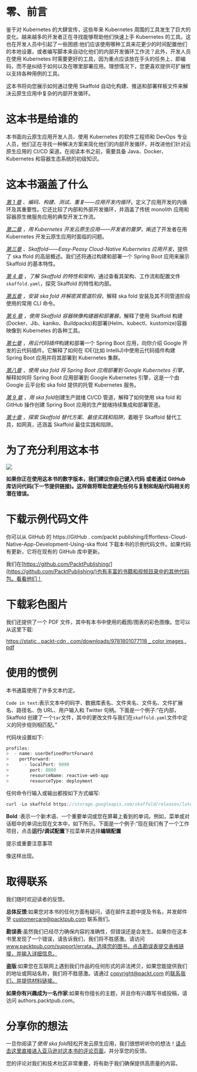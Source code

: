 # 零、前言

鉴于对 Kubernetes 的大肆宣传，这些年来 Kubernetes 周围的工具发生了巨大的变化。越来越多的开发者正在寻找能够帮助他们快速上手 Kubernetes 的工具。这也在开发人员中引起了一些困惑:他们应该使用哪种工具来花更少的时间配置他们的本地设置，或者编写脚本来自动化他们的内部开发循环工作流？此外，开发人员在使用 Kubernetes 时需要更好的工具，因为重点应该放在手头的任务上，即编码，而不是纠结于如何以及在哪里部署应用。理想情况下，您更喜欢提供可扩展性以支持各种用例的工具。

这本书将向您展示如何通过使用 Skaffold 自动化构建、推送和部署样板文件来解决云原生应用中复杂的内部开发循环。

# 这本书是给谁的

本书面向云原生应用开发人员、使用 Kubernetes 的软件工程师和 DevOps 专业人员，他们正在寻找一种解决方案来简化他们的内部开发循环，并改进他们针对云原生应用的 CI/CD 渠道。在阅读本书之前，需要具备 Java、Docker、Kubernetes 和容器生态系统的初级知识。

# 这本书涵盖了什么

[*第 1 章*](B17385_01_Final_PD_ePub.xhtml#_idTextAnchor015) 、*编码、构建、测试、重复——应用开发内循环*，定义了应用开发的内循环及其重要性。它还比较了内部和外部开发循环，并涵盖了传统 monolith 应用和容器原生微服务应用的典型开发工作流。

[*第二章*](B17385_02_Final_PD_ePub.xhtml#_idTextAnchor026) ，*用 Kubernetes 开发云原生应用——开发者的噩梦*，阐述了开发者在用 Kubernetes 开发云原生应用时面临的问题。

[*第三章*](B17385_03_Final_PD_ePub.xhtml#_idTextAnchor034) 、*Skaffold——Easy-Peasy Cloud-Native Kubernetes 应用开发*，提供了 ska ffold 的高层概述。我们还将通过构建和部署一个 Spring Boot 应用来展示 Skaffold 的基本特性。

[*第 4 章*](B17385_04_Final_PD_ePub.xhtml#_idTextAnchor044) ，*了解 Skaffold 的特性和架构*，通过查看其架构、工作流和配置文件`skaffold.yaml`，探究 Skaffold 的特性和内部。

[*第五章*](B17385_05_Final_PD_ePub.xhtml#_idTextAnchor052) ，*安装 ska fold 并解密其管道阶段*，解释 ska fold 安装及其不同管道阶段使用的常用 CLI 命令。

[*第 6 章*](B17385_06_PreFinal_PD_ePub.xhtml#_idTextAnchor074) ，*使用 Skaffold 容器映像构建器和部署器*，解释了使用 Skaffold 构建(Docker、Jib、kaniko、Buildpacks)和部署(Helm、kubectl、kustomize)容器映像到 Kubernetes 的各种工具。

[*第七章*](B17385_07_Final_PD_ePub.xhtml#_idTextAnchor092) ，*用云代码插件*构建和部署一个 Spring Boot 应用，向你介绍 Google 开发的云代码插件。它解释了如何在 IDE(比如 IntelliJ)中使用云代码插件构建 Spring Boot 应用并将其部署到 Kubernetes 集群。

[*第八章*](B17385_08_Final_PD_ePub.xhtml#_idTextAnchor099) ，*使用 ska fold 将 Spring Boot 应用部署到 Google Kubernetes 引擎*，解释如何将 Spring Boot 应用部署到 Google Kubernetes 引擎，这是一个由 Google 云平台和 ska fold 提供的托管 Kubernetes 服务。

[*第 9 章*](B17385_09_Final_PD_ePub.xhtml#_idTextAnchor116) ，*用 ska fold*创建生产就绪 CI/CD 管道，解释了如何使用 ska fold 和 GitHub 操作创建 Spring Boot 应用的生产就绪持续集成和部署管道。

[*第十章*](B17385_10_Final_PD_ePub.xhtml#_idTextAnchor129) ，*探索 Skaffold 替代方案、最佳实践和陷阱*，着眼于 Skaffold 替代工具，如网真，还涵盖 Skaffold 最佳实践和陷阱。

# 为了充分利用这本书

![](image/B17385_Preface_table1.jpg)

**如果你正在使用这本书的数字版本，我们建议你自己键入代码** **或者通过 GitHub 库访问代码(下一节提供链接)。这样做将帮助您避免任何与复制和粘贴代码相关的潜在错误。**

# 下载示例代码文件

你可以从 GitHub 的 https://GitHub . com/packt publishing/Effortless-Cloud-Native-App-Development-Using-ska ffold 下载本书的示例代码文件。如果代码有更新，它将在现有的 GitHub 库中更新。

我们在[https://github.com/PacktPublishing/](https://github.com/PacktPublishing/)也有丰富的书籍和视频目录中的其他代码包。看看他们！

# 下载彩色图片

我们还提供了一个 PDF 文件，其中有本书中使用的截图/图表的彩色图像。您可以从这里下载:

[https://static . packt-cdn . com/downloads/9781801077118 _ color images . pdf](https://static.packt-cdn.com/downloads/9781801077118_ColorImages.pdf)

# 使用的惯例

本书通篇使用了许多文本约定。

`Code in text`:表示文本中的码字、数据库表名、文件夹名、文件名、文件扩展名、路径名、伪 URL、用户输入和 Twitter 句柄。下面是一个例子:“在内部，Skaffold 创建了一个`tar`文件，其中的更改文件与我们在`skaffold.yaml`文件中定义的同步规则相匹配。”

代码块设置如下:

```java
profiles:
>  - name: userDefinedPortForward
>    portForward:
>      - localPort: 9090
>        port: 8080
>        resourceName: reactive-web-app
>        resourceType: deployment
```

任何命令行输入或输出都按如下方式编写:

```java
curl -Lo skaffold https://storage.googleapis.com/skaffold/releases/latest/skaffold-linux-amd64 && \sudo install skaffold /usr/local/bin/
```

**Bold** :表示一个新术语、一个重要单词或您在屏幕上看到的单词。例如，菜单或对话框中的单词出现在文本中，如下所示。下面是一个例子:“现在我们有了一个工作项目，点击**运行/调试配置**下拉菜单并选择**编辑配置**

提示或重要注意事项

像这样出现。

# 取得联系

我们随时欢迎读者的反馈。

**总体反馈**:如果您对本书的任何方面有疑问，请在邮件主题中提及书名，并发邮件至 customercare@packtpub.com 联系我们。

**勘误表**:虽然我们已经尽力确保内容的准确性，但错误还是会发生。如果你在这本书里发现了一个错误，请告诉我们，我们将不胜感激。请访问 www.packtpub.com/support/errata，选择您的图书，点击勘误表提交表格链接，并输入详细信息。

**盗版**:如果您在互联网上遇到我们作品的任何形式的非法拷贝，如果您能提供我们的地址或网站名称，我们将不胜感激。请通过 copyright@packt.com 的[联系我们，并提供材料链接。](http://copyright@packt.com)

**如果你有兴趣成为一名作家**:如果有你擅长的主题，并且你有兴趣写书或投稿，请访问 authors.packtpub.com。

# 分享你的想法

一旦你阅读了*使用 ska fold*轻松开发云原生应用，我们很想听听你的想法！[请点击这里直接进入亚马逊对这本书的评论页面](https://packt.link/r/1801077118)，并分享您的反馈。

您的评论对我们和技术社区非常重要，将有助于我们确保提供高质量的内容。